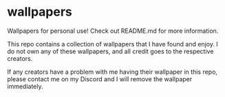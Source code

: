 # wallpapers
Wallpapers for personal use! Check out README.md for more information.

This repo contains a collection of wallpapers that I have found and enjoy. I do not own any of these wallpapers, and all credit goes to the respective creators.

If any creators have a problem with me having their wallpaper in this repo, please contact me on my Discord and I will remove the wallpaper immediately.
